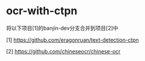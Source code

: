 # ocr-with-ctpn

将以下项目[1]的banjin-dev分支合并到项目[2]中

[1] https://github.com/eragonruan/text-detection-ctpn

[2] https://github.com/chineseocr/chinese-ocr
